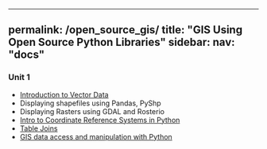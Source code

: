 
---
permalink: /open_source_gis/
title: "GIS Using Open Source Python Libraries"
sidebar:
  nav: "docs" 
---


<h3> Unit 1 </h3>
<ul>
<li> <a href = "https://www.earthdatascience.org/workshops/gis-open-source-python/intro-vector-data-python/"> Introduction to Vector Data </a> </li>
<li> Displaying shapefiles using Pandas, PyShp  </li>
<li> Displaying Rasters using GDAL and Rosterio </li>
<li> <a href = "https://www.earthdatascience.org/courses/use-data-open-source-python/intro-vector-data-python/spatial-data-vector-shapefiles/intro-to-coordinate-reference-systems-python/">Intro to Coordinate Reference Systems in Python </a> </li>
<li> <a href = "https://www.dataquest.io/blog/pandas-concatenation-tutorial/">Table Joins </a>  </li>
<li> <a href = "https://www.e-education.psu.edu/geog485/node/253">GIS data access and manipulation with Python </a></li>

</ul>
